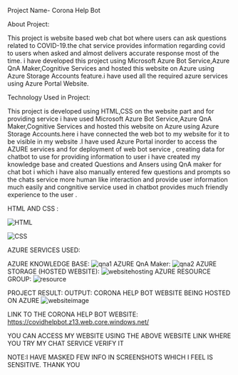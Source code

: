 Project Name- Corona Help Bot

About Project:

This project is website based web chat bot where users can ask questions related to COVID-19.the chat service provides information regarding covid to users when asked and almost delivers accurate response most of the time.
i have developed this project using Microsoft Azure Bot Service,Azure QnA Maker,Cognitive Services and hosted this website on Azure using Azure Storage Accounts feature.i have used all the required azure services using Azure Portal
Website.

Technology Used in Project:

This project is developed using HTML,CSS on the website part and for providing service i have used  Microsoft Azure Bot Service,Azure QnA Maker,Cognitive Services and hosted this website on Azure using Azure Storage Accounts.here i have connected the web bot to my website  for it to be visible in my website .I have used Azure Portal inorder to access the AZURE services and for deployment of web bot service , creating data for chatbot to use for providing information to user i have created my knowledge base and created Questions and Ansers using QnA maker for chat bot i which i have also manually entered few questions and prompts so the chats service more human like interaction and provide user information much easily and congnitive service used in chatbot provides much friendly experience to the user .


HTML AND CSS :

![HTML](https://user-images.githubusercontent.com/73836674/163587614-42a87299-ff8a-4fc6-b07b-60ecd9409f49.png)

![CSS](https://user-images.githubusercontent.com/73836674/163587703-e3d04ade-5529-4812-9112-b5eb091aabf2.png)

AZURE SERVICES USED:

AZURE KNOWLEDGE BASE:
![qna1](https://user-images.githubusercontent.com/73836674/163587785-fffcb756-5db5-4e6a-9c12-bd64362ffa18.png)
AZURE QnA Maker:
![qna2](https://user-images.githubusercontent.com/73836674/163587832-90011acf-62fa-434f-a53f-6a4323cb2c64.png)
AZURE STORAGE (HOSTED WEBSITE):
![websitehosting](https://user-images.githubusercontent.com/73836674/163587903-429e6bc1-f603-4b27-ac73-3bdece193a14.png)
AZURE RESOURCE GROUP:
![resource](https://user-images.githubusercontent.com/73836674/163588030-85abfb9b-28b7-461d-bece-7d5f92e5dcd9.png)

PROJECT RESULT:
OUTPUT: CORONA HELP BOT WEBSITE BEING HOSTED ON AZURE 
![websiteimage](https://user-images.githubusercontent.com/73836674/163588130-bf7eeacb-edc6-455e-832b-49e069cc0bf8.png)

LINK TO THE CORONA HELP BOT WEBSITE:
https://covidhelpbot.z13.web.core.windows.net/

YOU CAN ACCESS MY WEBSITE USING THE ABOVE WEBSITE LINK WHERE YOU TRY MY CHAT SERVICE VERIFY IT

NOTE:I HAVE MASKED FEW INFO IN SCREENSHOTS WHICH I FEEL IS SENSITIVE. THANK YOU

